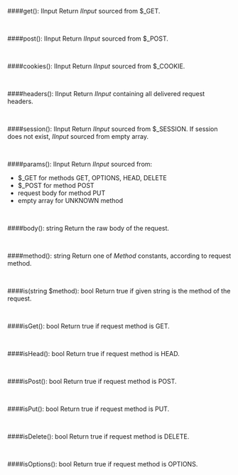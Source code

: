 ####get(): IInput
Return *IInput* sourced from $_GET.

<br>

####post(): IInput
Return *IInput* sourced from $_POST.

<br>

####cookies(): IInput
Return *IInput* sourced from $_COOKIE.

<br>

####headers(): IInput
Return *IInput* containing all delivered request headers.

<br>

####session(): IInput
Return *IInput* sourced from $_SESSION. 
If session does not exist, *IInput* sourced from empty array.

<br>

####params(): IInput
Return *IInput* sourced from:
 * $_GET for methods GET, OPTIONS, HEAD, DELETE
 * $_POST for method POST
 * request body for method PUT
 * empty array for UNKNOWN method

<br>

####body(): string
Return the raw body of the request.

<br>

####method(): string
Return one of *Method* constants, according to request method.

<br>

####is(string $method): bool
Return true if given string is the method of the request.

<br>

####isGet(): bool
Return true if request method is GET.

<br>

####isHead(): bool
Return true if request method is HEAD.

<br>

####isPost(): bool
Return true if request method is POST.

<br>

####isPut(): bool
Return true if request method is PUT.

<br>

####isDelete(): bool
Return true if request method is DELETE.

<br>

####isOptions(): bool
Return true if request method is OPTIONS.